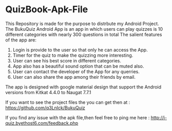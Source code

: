 <h1>QuizBook-Apk-File</h1>

This Repository is made for the purpose to distrbute my Android Project. The BukuQuiz Android App is an app in which users can play quizzes is 10 different categories with nearly 300 questions in total The salient features of the app are:

1.  Login is provide to the user so that only he can access the App.
2.  Timer for the quiz to make the quizzing more interesting.
3.  User can see his best score in different categories.
4.  App also has a beautiful sound option that can be muted also.
5.  User can contact the developer of the App for any querries.
6.  User can also share the app among their friends by email.

The app is designed with google material design that support the Android versions from Kitkat 4.4.0 to Naugat 7.7.1

If you want to see the project files the you can get then at : https://github.com/q3LnIck/BukuQuiz

If you find any issue with the apk file,then feel free to ping me here : http://i-quiz.byethost6.com/feedback.php
